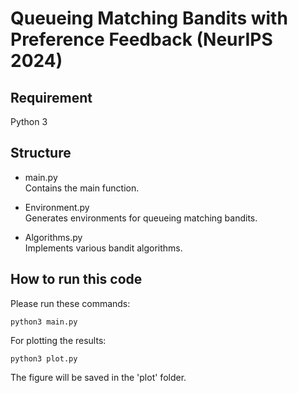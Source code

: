 # Queueing Matching Bandits with Preference Feedback (NeurIPS 2024)

## Requirement
 Python 3


## Structure
  * main.py\
  Contains the main function.
    
  * Environment.py\
  Generates environments for queueing matching bandits. 
  
  * Algorithms.py\
  Implements various bandit algorithms.


## How to run this code
Please run these commands:
 ```
 python3 main.py
```

For plotting the results:
 ```
 python3 plot.py
```

The figure will be saved in the 'plot' folder.
